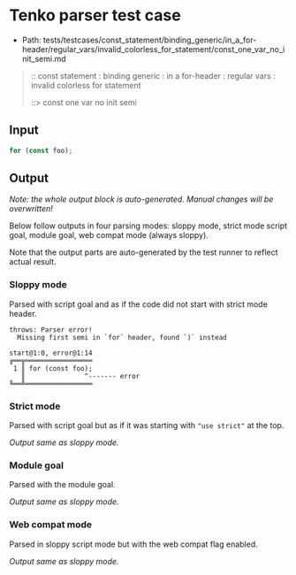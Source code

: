 # Tenko parser test case

- Path: tests/testcases/const_statement/binding_generic/in_a_for-header/regular_vars/invalid_colorless_for_statement/const_one_var_no_init_semi.md

> :: const statement : binding generic : in a for-header : regular vars : invalid colorless for statement
>
> ::> const one var no init semi

## Input

`````js
for (const foo);
`````

## Output

_Note: the whole output block is auto-generated. Manual changes will be overwritten!_

Below follow outputs in four parsing modes: sloppy mode, strict mode script goal, module goal, web compat mode (always sloppy).

Note that the output parts are auto-generated by the test runner to reflect actual result.

### Sloppy mode

Parsed with script goal and as if the code did not start with strict mode header.

`````
throws: Parser error!
  Missing first semi in `for` header, found `)` instead

start@1:0, error@1:14
╔══╦═════════════════
 1 ║ for (const foo);
   ║               ^------- error
╚══╩═════════════════

`````

### Strict mode

Parsed with script goal but as if it was starting with `"use strict"` at the top.

_Output same as sloppy mode._

### Module goal

Parsed with the module goal.

_Output same as sloppy mode._

### Web compat mode

Parsed in sloppy script mode but with the web compat flag enabled.

_Output same as sloppy mode._
